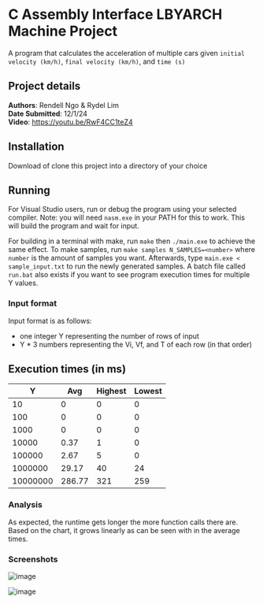 # C Assembly Interface LBYARCH Machine Project

A program that calculates the acceleration of multiple cars given `initial velocity (km/h)`, `final velocity (km/h)`,  and `time (s)` 

## Project details

__Authors__: Rendell Ngo & Rydel Lim  
__Date Submitted__: 12/1/24  
__Video__: https://youtu.be/RwF4CC1teZ4

## Installation

Download of clone this project into a directory of your choice

## Running

For Visual Studio users, run or debug the program using your selected compiler. Note: you will need `nasm.exe` in your PATH for this to work. This will build the program and wait for input. 

For building in a terminal with make, run `make` then `./main.exe` to achieve the same effect. To make samples, run `make samples N_SAMPLES=<number>` where `number` is the amount of samples you want. Afterwards, type `main.exe < sample_input.txt` to run the newly generated samples. A batch file called `run.bat` also exists if you want to see program execution times for multiple Y values.

### Input format
Input format is as follows:
- one integer Y representing the number of rows of input  
- Y * 3 numbers representing the Vi, Vf, and T of each row (in that order)

## Execution times (in ms)

| Y        | Avg    | Highest | Lowest |
| -------- | ------ | ------- | ------ |
| 10       | 0      | 0       | 0      |
| 100      | 0      | 0       | 0      |
| 1000     | 0      | 0       | 0      |
| 10000    | 0.37   | 1       | 0      |
| 100000   | 2.67   | 5       | 0      |
| 1000000  | 29.17  | 40      | 24     |
| 10000000 | 286.77 | 321     | 259    |

### Analysis

As expected, the runtime gets longer the more function calls there are. Based on the chart, it grows linearly as can be seen with in the average times. 

### Screenshots

![image](https://github.com/user-attachments/assets/fd3592e6-01b9-4d05-8659-8083e5f59a10)

![image](https://github.com/user-attachments/assets/385b80f3-012a-4384-8f17-27f84d9f2ff8)


